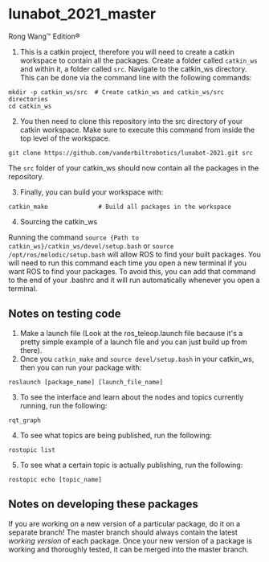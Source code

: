 # lunabot_2021_master
Rong Wang™ Edition®

1. This is a catkin project, therefore you will need to create a catkin workspace to contain all the packages. Create a folder called `catkin_ws` and within it, a folder called `src`. Navigate to the catkin_ws directory. This can be done via the command line with the following commands: 
```
mkdir -p catkin_ws/src  # Create catkin_ws and catkin_ws/src directories
cd catkin_ws
```
2. You then need to clone this repository into the src directory of your catkin workspace. Make sure to execute this command from inside the top level of the workspace.
```
git clone https://github.com/vanderbiltrobotics/lunabot-2021.git src
```
The `src` folder of your catkin_ws should now contain all the packages in the repository.

3. Finally, you can build your workspace with:
```
catkin_make              # Build all packages in the workspace
```
4. Sourcing the catkin_ws

Running the command `source {Path to catkin_ws}/catkin_ws/devel/setup.bash` or `source /opt/ros/melodic/setup.bash` will allow ROS to find your built packages. You will need to run this command each time you open a new terminal if you want ROS to find your packages. To avoid this, you can add that command to the end of your .bashrc and it will run automatically whenever you open a terminal.


## Notes on testing code

1. Make a launch file (Look at the ros_teleop.launch file because it's a pretty simple example of a launch file and you can just build up from there).
2. Once you `catkin_make` and `source devel/setup.bash` in your catkin_ws, then you can run your package with:
```
roslaunch [package_name] [launch_file_name]
```
3. To see the interface and learn about the nodes and topics currently running, run the following:
```
rqt_graph
```
4. To see what topics are being published, run the following:
 ```
 rostopic list
 ```
 5. To see what a certain topic is actually publishing, run the following:
 ```
 rostopic echo [topic_name]
 ```
## Notes on developing these packages

If you are working on a new version of a particular package, do it on a separate branch! The master branch should always contain the latest *working version* of each package. Once your new version of a package is working and thoroughly tested, it can be merged into the master branch.
